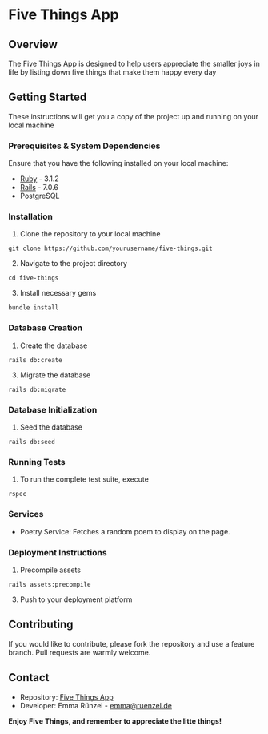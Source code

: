 # Five Things App

## Overview

The Five Things App is designed to help users appreciate the smaller joys in life by listing down five things that make them happy every day

## Getting Started

These instructions will get you a copy of the project up and running on your local machine

### Prerequisites & System Dependencies

Ensure that you have the following installed on your local machine:

* [Ruby](https://www.ruby-lang.org/en/documentation/installation/) - 3.1.2
* [Rails](https://guides.rubyonrails.org/v5.0/getting_started.html) - 7.0.6
* PostgreSQL

### Installation

1. Clone the repository to your local machine
   
`git clone https://github.com/yourusername/five-things.git`

2. Navigate to the project directory

`cd five-things`

3. Install necessary gems

`bundle install`

### Database Creation

1. Create the database

`rails db:create`

3. Migrate the database

`rails db:migrate`

### Database Initialization

1. Seed the database

`rails db:seed`

### Running Tests

1. To run the complete test suite, execute

`rspec`

### Services

- Poetry Service: Fetches a random poem to display on the page.

### Deployment Instructions

1. Precompile assets

`rails assets:precompile`

3. Push to your deployment platform

## Contributing

If you would like to contribute, please fork the repository and use a feature branch. Pull requests are warmly welcome.

## Contact

- Repository: [Five Things App](https://github.com/emmvs/five_things)
- Developer: Emma Rünzel - emma@ruenzel.de

**Enjoy Five Things, and remember to appreciate the litte things!**
